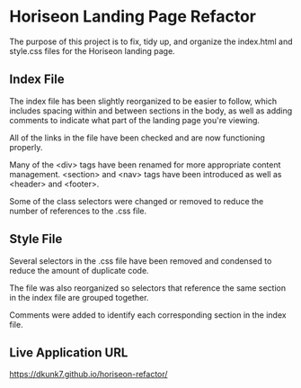 # Horiseon Landing Page Refactor
The purpose of this project is to fix, tidy up, and organize the index.html and style.css files for the Horiseon landing page.

## Index File
The index file has been slightly reorganized to be easier to follow, which includes spacing within and between sections in the body, as well as adding comments to indicate what part of the landing page you're viewing. 

All of the links in the file have been checked and are now functioning properly.

Many of the \<div> tags have been renamed for more appropriate content management. \<section> and \<nav> tags have been introduced as well as \<header> and \<footer>.

Some of the class selectors were changed or removed to reduce the number of references to the .css file.

## Style File
Several selectors in the .css file have been removed and condensed to reduce the amount of duplicate code.

The file was also reorganized so selectors that reference the same section in the index file are grouped together.

Comments were added to identify each corresponding section in the index file.

## Live Application URL
https://dkunk7.github.io/horiseon-refactor/